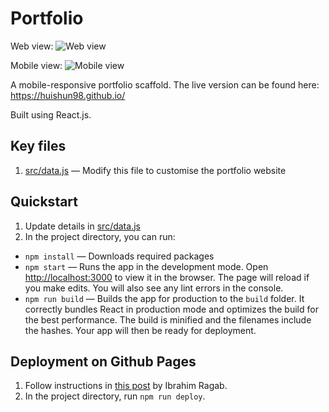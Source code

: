 # Portfolio

Web view: 
![Web view](https://github.com/huishun98/huishun98.github.io/blob/master/src/assets/screenshot.png)

Mobile view:
![Mobile view](https://github.com/huishun98/huishun98.github.io/blob/master/src/assets/mobile-portfolio.png)

A mobile-responsive portfolio scaffold. The live version can be found here: https://huishun98.github.io/

Built using React.js.

## Key files
1. [src/data.js](src/data.js) — Modify this file to customise the portfolio website

## Quickstart
1. Update details in [src/data.js](src/data.js)
2. In the project directory, you can run:
- `npm install` — Downloads required packages
- `npm start` — Runs the app in the development mode. Open [http://localhost:3000](http://localhost:3000) to view it in the browser. The page will reload if you make edits. You will also see any lint errors in the console.
- `npm run build` — Builds the app for production to the `build` folder. It correctly bundles React in production mode and optimizes the build for the best performance. The build is minified and the filenames include the hashes. Your app will then be ready for deployment.

## Deployment on Github Pages
1. Follow instructions in [this post](https://dev.to/yuribenjamin/how-to-deploy-react-app-in-github-pages-2a1f) by Ibrahim Ragab.
2. In the project directory, run `npm run deploy`.





